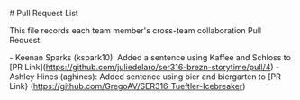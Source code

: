 \# Pull Request List



This file records each team member's cross-team collaboration Pull Request.



\- Keenan Sparks (kspark10): Added a sentence using Kaffee and Schloss to \[PR Link](https://github.com/juliedelaro/ser316-brezn-storytime/pull/4)
\- Ashley Hines (aghines): Added sentence using bier and biergarten to [PR Link} (https://github.com/GregoAV/SER316-Tueftler-Icebreaker)
